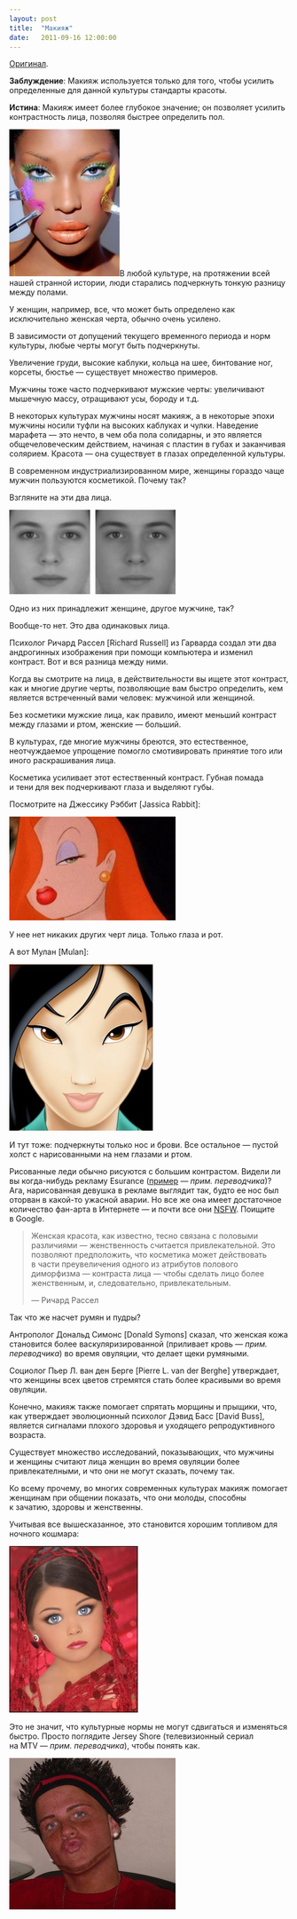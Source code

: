 ```yaml
---
layout: post
title:  "Макияж"
date:   2011-09-16 12:00:00
---
```

<p><a href="http://youarenotsosmart.com/2010/06/11/makeup/">Оригинал</a>.</p>
<p><strong>Заблуждение</strong>: Макияж используется только для того, чтобы усилить определенные для данной культуры стандарты красоты.</p>
<p><strong>Истина</strong>: Макияж имеет более глубокое значение; он позволяет усилить контрастность лица, позволяя быстрее определить пол.</p>
<p><a href="/img/makeup/makeup.jpg"><img height="265" width="199" alt="" src="/img/makeup/makeup.jpg" title="makeup" class="alignleft size-full wp-image-382" /></a>В любой культуре, на протяжении всей нашей странной истории, люди старались подчеркнуть тонкую разницу между полами.</p>
<p>У женщин, например, все, что может быть определено как исключительно женская черта, обычно очень усилено.</p>
<p>В зависимости от допущений текущего временного периода и норм культуры, любые черты могут быть подчеркнуты.</p>
<p>Увеличение груди, высокие каблуки, кольца на шее, бинтование ног, корсеты, бюстье — существует множество примеров.</p>
<p>Мужчины тоже часто подчеркивают мужские черты: увеличивают мышечную массу, отращивают усы, бороду и т.д.</p>
<p>В некоторых культурах мужчины носят макияж, а в некоторые эпохи мужчины носили туфли на высоких каблуках и чулки. Наведение марафета — это нечто, в чем оба пола солидарны, и это является общечеловеческим действием, начиная с пластин в губах и заканчивая солярием. Красота — она существует в глазах определенной культуры.</p>
<p>В современном индустриализированном мире, женщины гораздо чаще мужчин пользуются косметикой. Почему так?</p>
<p><span id="more-381"></span>Взгляните на эти два лица.</p>
<p><a href="http://youarenotsosmart.ru/wp-content/uploads/2011/09/twins_illusion_awesome.jpg"><img height="152" width="300" alt="" src="/img/makeup/twins_illusion_awesome-300x152.jpg" title="twins_illusion_awesome" class="aligncenter size-medium wp-image-383" /></a></p>
<p>Одно из них принадлежит женщине, другое мужчине, так?</p>
<p>Вообще-то нет. Это два одинаковых лица.</p>
<p>Психолог Ричард Рассел [Richard Russell] из Гарварда создал эти два андрогинных изображения при помощи компьютера и изменил контраст. Вот и вся разница между ними.</p>
<p>Когда вы смотрите на лица, в действительности вы ищете этот контраст, как и многие другие черты, позволяющие вам быстро определить, кем является встреченный вами человек: мужчиной или женщиной.</p>
<p>Без косметики мужские лица, как правило, имеют меньший контраст между глазами и ртом, женские — больший.</p>
<p>В культурах, где многие мужчины бреются, это естественное, неотчуждаемое упрощение помогло смотивировать принятие того или иного раскрашивания лица.</p>
<p>Косметика усиливает этот естественный контраст. Губная помада и тени для век подчеркивают глаза и выделяют губы.</p>
<p>Посмотрите на Джессику Рэббит [Jassica Rabbit]:</p>
<p><a href="http://youarenotsosmart.ru/wp-content/uploads/2011/09/jessica_rabbit460_1358077a.jpg"><img height="187" width="300" alt="" src="/img/makeup/jessica_rabbit460_1358077a-300x187.jpg" title="jessicarabbit01.jpg" class="aligncenter size-medium wp-image-384" /></a></p>
<p>У нее нет никаких других черт лица. Только глаза и рот.</p>
<p>А вот Мулан [Mulan]:</p>
<p><a href="http://youarenotsosmart.ru/wp-content/uploads/2011/09/screenshot_24.jpg"><img height="300" width="259" alt="" src="/img/makeup/screenshot_24-259x300.jpg" title="screenshot_24" class="aligncenter size-medium wp-image-385" /></a></p>
<p>И тут тоже: подчеркнуты только нос и брови. Все остальное — пустой холст с нарисованными на нем глазами и ртом.</p>
<p>Рисованные леди обычно рисуются с большим контрастом. Видели ли вы когда-нибудь рекламу Esurance (<a href="http://www.youtube.com/watch?v=EMUFb71fClk">пример</a> — <em>прим. переводчика</em>)? Ага, нарисованная девушка в рекламе выглядит так, будто ее нос был оторван в какой-то ужасной аварии. Но все же она имеет достаточное количество фан-арта в Интернете — и почти все они <a href="http://ru.wikipedia.org/wiki/Not_safe_for_work">NSFW</a>. Поищите в Google.</p>
<blockquote><p>Женская красота, как известно, тесно связана с половыми различиями — женственность считается привлекательной. Это позволяют предположить, что косметика может действовать в части преувеличения одного из атрибутов полового диморфизма — контраста лица — чтобы сделать лицо более женственным, и, следовательно, привлекательным.</p>
<p>— Ричард Рассел</p></blockquote>
<p>Так что же насчет румян и пудры?</p>
<p>Антрополог Дональд Симонс [Donald Symons] сказал, что женская кожа становится более васкуляризированной (приливает кровь — <em>прим. переводчика</em>) во время овуляции, что делает щеки румяными.</p>
<p>Социолог Пьер Л. ван ден Берге [Pierre L. van der Berghe] утверждает, что женщины всех цветов стремятся стать более красивыми во время овуляции.</p>
<p>Конечно, макияж также помогает спрятать морщины и прыщики, что, как утверждает эволюционный психолог Дэвид Басс [David Buss], является сигналами плохого здоровья и уходящего репродуктивного возраста.</p>
<p>Существует множество исследований, показывающих, что мужчины и женщины считают лица женщин во время овуляции более привлекателными, и что они не могут сказать, почему так.</p>
<p>Ко всему прочему, во многих современных культурах макияж помогает женщинам при общении показать, что они молоды, способны к зачатию, здоровы и женственны.</p>
<p>Учитывая все вышесказанное, это становится хорошим топливом для ночного кошмара:</p>
<p><a href="http://youarenotsosmart.ru/wp-content/uploads/2011/09/regan.jpg"><img height="300" width="232" alt="" src="/img/makeup/regan-232x300.jpg" title="regan" class="aligncenter size-medium wp-image-386" /></a></p>
<p>Это не значит, что культурные нормы не могут сдвигаться и изменяться быстро. Просто поглядите Jersey Shore (телевизионный сериал на MTV — <em>прим. переводчика</em>), чтобы понять как.</p>
<p><a href="http://youarenotsosmart.ru/wp-content/uploads/2011/09/screenshot_28.jpg"><img height="273" width="300" alt="" src="/img/makeup/screenshot_28-300x273.jpg" title="screenshot_28" class="aligncenter size-medium wp-image-387" /></a></p>
